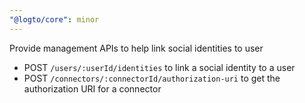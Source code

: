 ```yaml
---
"@logto/core": minor
---
```


Provide management APIs to help link social identities to user

- POST `/users/:userId/identities` to link a social identity to a user
- POST `/connectors/:connectorId/authorization-uri` to get the authorization URI for a connector
